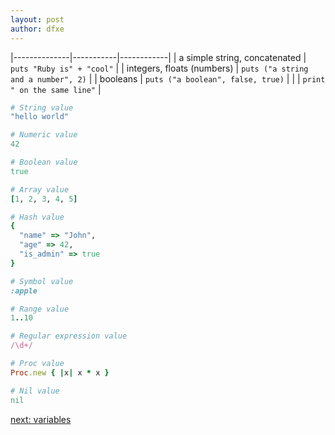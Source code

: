 ```yaml
---
layout: post
author: dfxe
---
```


|--------------|-----------|------------|
| a simple string, concatenated  | `puts "Ruby is" + "cool"`    |
| integers, floats (numbers)      | `puts ("a string and a number", 2)`  |
| booleans     | `puts ("a boolean", false, true)`  |
|     | `print " on the same line"`  |

```rb
# String value
"hello world"

# Numeric value
42

# Boolean value
true

# Array value
[1, 2, 3, 4, 5]

# Hash value
{
  "name" => "John",
  "age" => 42,
  "is_admin" => true
}

# Symbol value
:apple

# Range value
1..10

# Regular expression value
/\d+/

# Proc value
Proc.new { |x| x * x }

# Nil value
nil
```

[next: variables](/2022/11/07/variables.html)
